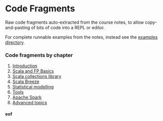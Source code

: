 # Code Fragments

Raw code fragments auto-extracted from the course notes, to allow copy-and-pasting of bits of code into a REPL or editor.

For complete runnable examples from the notes, instead see the [examples directory](../examples/Readme.md).


### Code fragments by chapter

1. [Introduction](intro.scala)
2. [Scala and FP Basics](basics.scala)
3. [Scala collections library](collections.scala)
4. [Scala Breeze](breeze.scala)
5. [Statistical modelling](stats.scala)
6. [Tools](tools.scala)
7. [Apache Spark](spark.scala)
8. [Advanced topics](advanced.scala)



#### eof


